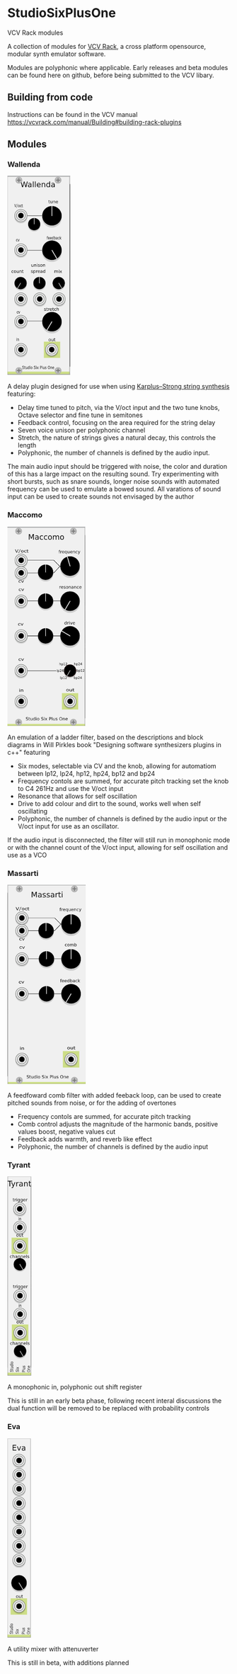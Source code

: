 # StudioSixPlusOne
VCV Rack modules

A collection of modules for [VCV Rack](https://github.com/VCVRack/Rack), a cross platform opensource, modular synth emulator software.

Modules are polyphonic where applicable. Early releases and beta modules can be found here on github, before being submitted to the VCV libary.

## Building from code

Instructions can be found in the VCV manual https://vcvrack.com/manual/Building#building-rack-plugins
  
 ## Modules
 
 ### Wallenda
 
 ![Wallenda screenshot](images/Wallenda.png)
 
 A delay plugin designed for use when using [Karplus–Strong string synthesis](https://en.wikipedia.org/wiki/Karplus%E2%80%93Strong_string_synthesis) featuring:
 
 - Delay time tuned to pitch, via the V/oct input and the two tune knobs, Octave selector and fine tune in semitones
 - Feedback control, focusing on the area required for the string delay
 - Seven voice unison per polyphonic channel
 - Stretch, the nature of strings gives a natural decay, this controls the length
 - Polyphonic, the number of channels is defined by the audio input.
 
 The main audio input should be triggered with noise, the color and duration of this has a large impact on the resulting sound. Try experimenting with short bursts, such as snare sounds, longer noise sounds with automated frequency can be used to emulate a bowed sound. All varations of sound input can be used to create sounds not envisaged by the author
 

### Maccomo

![Maccomo screenshot](images/Maccomo.png)

An emulation of a ladder filter, based on the descriptions and block diagrams in Will Pirkles book "Designing software synthesizers plugins in c++" featuring

- Six modes, selectable via CV and the knob, allowing for automatiom between lp12, lp24, hp12, hp24, bp12 and bp24
- Frequency contols are summed, for accurate pitch tracking set the knob to C4 261Hz and use the V/oct input
- Resonance that allows for self oscillation
- Drive to add colour and dirt to the sound, works well when self oscillating
- Polyphonic, the number of channels is defined by the audio input or the V/oct input for use as an oscillator.

If the audio input is disconnected, the filter will still run in monophonic mode or with the channel count of the V/oct input, allowing for self oscillation and use as a VCO

### Massarti

![Massarti screenshot](images/Massarti.png)

A feedfoward comb filter with added feeback loop, can be used to create pitched sounds from noise, or for the adding of overtones

- Frequency contols are summed, for accurate pitch tracking
- Comb control adjusts the magnitude of the harmonic bands, positive values boost, negative values cut
- Feedback adds warmth, and reverb like effect
- Polyphonic, the number of channels is defined by the audio input

### Tyrant

![Tyrant screenshot](images/Tyrant.png)

A monophonic in, polyphonic out shift register

This is still in an early beta phase, following recent interal discussions the dual function will be removed to be replaced with probability controls

### Eva

![Eva screenshot](images/Eva.png)

A utility mixer with attenuverter

This is still in beta, with additions planned





